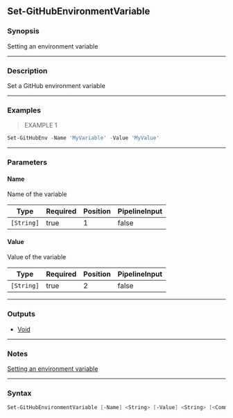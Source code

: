Set-GitHubEnvironmentVariable
-----------------------------

### Synopsis
Setting an environment variable

---

### Description

Set a GitHub environment variable

---

### Examples
> EXAMPLE 1

```PowerShell
Set-GitHubEnv -Name 'MyVariable' -Value 'MyValue'
```

---

### Parameters
#### **Name**
Name of the variable

|Type      |Required|Position|PipelineInput|
|----------|--------|--------|-------------|
|`[String]`|true    |1       |false        |

#### **Value**
Value of the variable

|Type      |Required|Position|PipelineInput|
|----------|--------|--------|-------------|
|`[String]`|true    |2       |false        |

---

### Outputs
* [Void](https://learn.microsoft.com/en-us/dotnet/api/System.Void)

---

### Notes
[Setting an environment variable](https://docs.github.com/en/actions/writing-workflows/choosing-what-your-workflow-does/workflow-commands-for-github-actions#setting-an-environment-variable)

---

### Syntax
```PowerShell
Set-GitHubEnvironmentVariable [-Name] <String> [-Value] <String> [<CommonParameters>]
```
